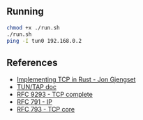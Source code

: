 ## Running

```Bash
chmod +x ./run.sh
./run.sh
ping -I tun0 192.168.0.2
```

## References
- [Implementing TCP in Rust - Jon Gjengset](https://www.youtube.com/watch?v=bzja9fQWzdA&list=PLqbS7AVVErFivDY3iKAQk3_VAm8SXwt1X)
- [TUN/TAP doc](https://www.kernel.org/doc/Documentation/networking/tuntap.txt)
- [RFC 9293 - TCP complete](https://www.rfc-editor.org/rfc/rfc9293)
- [RFC 791 - IP](https://www.rfc-editor.org/rfc/rfc791)
- [RFC 793 - TCP core](https://www.rfc-editor.org/rfc/rfc793)
